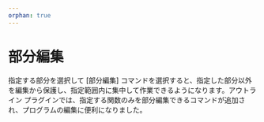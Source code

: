 ```yaml
---
orphan: true
---
```

# 部分編集

指定する部分を選択して \[部分編集\] コマンドを選択すると、指定した部分以外を編集から保護し、指定範囲内に集中して作業できるようになります。アウトライン プラグインでは、指定する関数のみを部分編集できるコマンドが追加され、プログラムの編集に便利になりました。
